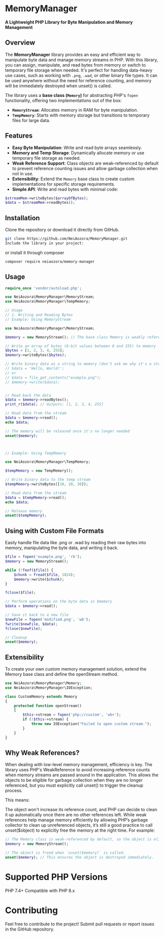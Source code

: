 # MemoryManager

**A Lightweight PHP Library for Byte Manipulation and Memory Management**

## Overview

The **MemoryManager** library provides an easy and efficient way to manipulate byte data and manage memory streams in PHP. With this library, you can assign, manipulate, and read bytes from memory or switch to temporary file storage when needed. It's perfect for handling data-heavy use cases, such as working with `.png`, `.wad`, or other binary file types. It can be used anywhere without the need for reference counting, and memory will be immediately destroyed when unset() is called.

The library uses a **base class (`Memory`)** for abstracting PHP's `fopen` functionality, offering two implementations out of the box:  
- **`MemoryStream`**: Allocates memory in RAM for byte manipulation.  
- **`TempMemory`**: Starts with memory storage but transitions to temporary files for large data.  

## Features

- **Easy Byte Manipulation**: Write and read byte arrays seamlessly.
- **Memory and Temp Storage**: Dynamically allocate memory or use temporary file storage as needed.
- **Weak Reference Support**: Class objects are weak-referenced by default to prevent reference counting issues and allow garbage collection when not in use.
- **Extensibility**: Extend the `Memory` base class to create custom implementations for specific storage requirements.
- **Simple API**: Write and read bytes with minimal code:
```php
$streamMem->writeBytes($arrayOfBytes);
$data = $streamMem->readBytes();
```

## Installation
Clone the repository or download it directly from GitHub.

```bash
git clone https://github.com/NeiAozora/MemoryManager.git
Include the library in your project:
```

or install it through composer

```bash
composer require neiaozora/memory-manager
```

## Usage

```php
require_once 'vendor/autoload.php';

use NeiAozora\MemoryManager\MemoryStream;
use NeiAozora\MemoryManager\TempMemory;

// Usage
// 1. Writing and Reading Bytes
// Example: Using MemoryStream

use NeiAozora\MemoryManager\MemoryStream;

$memory = new MemoryStream(); // The base class Memory is weakly referenced by default, so it will be destroyed immediately when unset()

// Write an array of bytes (8-bit values between 0 and 255) to memory
$bytes = [1, 2, 3, 4, 255];
$memory->writeBytes($bytes);

// Write binary data as a string to memory (don't ask me why it's a string, ask PHP due to its quirks)
// $data = 'Hello, World!';
// or 
// $data = file_get_contents("example.png");
// $memory->write($data);


// Read back the data
$data = $memory->readBytes();
print_r($data); // Outputs: [1, 2, 3, 4, 255]

// Read data from the stream
$data = $memory->read();
echo $data;

// The memory will be released once it's no longer needed
unset($memory);



// Example: Using TempMemory

use NeiAozora\MemoryManager\TempMemory;

$tempMemory = new TempMemory();

// Write binary data to the temp stream
$tempMemory->writeBytes([10, 20, 30]);

// Read data from the stream
$data = $tempMemory->read();
echo $data;

// Release memory
unset($tempMemory);

```

## Using with Custom File Formats
Easily handle file data like .png or .wad by reading their raw bytes into memory, manipulating the byte data, and writing it back.

```php
$file = fopen('example.png', 'rb');
$memory = new MemoryStream();

while (!feof($file)) {
    $chunk = fread($file, 1024);
    $memory->write($chunk);
}

fclose($file);

// Perform operations on the byte data in $memory
$data = $memory->read();

// Save it back to a new file
$newFile = fopen('modified.png', 'wb');
fwrite($newFile, $data);
fclose($newFile);

// Cleanup
unset($memory);
```

## Extensibility
To create your own custom memory management solution, extend the Memory base class and define the openStream method.

```php
use NeiAozora\MemoryManager\Memory;
use NeiAozora\MemoryManager\IOException;

class CustomMemory extends Memory
{
    protected function openStream()
    {
        $this->stream = fopen('php://custom', 'wb+');
        if (!$this->stream) {
            throw new IOException("Failed to open custom stream.");
        }
    }
}
```
## Why Weak References?
When dealing with low-level memory management, efficiency is key. The library uses PHP's WeakReference to avoid increasing reference counts when memory streams are passed around in the application. This allows the objects to be eligible for garbage collection when they are no longer referenced, but you must explicitly call unset() to trigger the cleanup process.

This means:

The object won't increase its reference count, and PHP can decide to clean it up automatically once there are no other references left.
While weak references help manage memory efficiently by allowing PHP’s garbage collector to clean up unreferenced objects, it’s still a good practice to call unset($object) to explicitly free the memory at the right time.
For example:

```php
// The Memory class is weak-referenced by default, so the object is eligible for garbage collection.
$memory = new MemoryStream();

// The object is freed when `unset($memory)` is called.
unset($memory); // This ensures the object is destroyed immediately.
```

# Supported PHP Versions
PHP 7.4+
Compatible with PHP 8.x

# Contributing
Feel free to contribute to the project! Submit pull requests or report issues in the GitHub repository.
